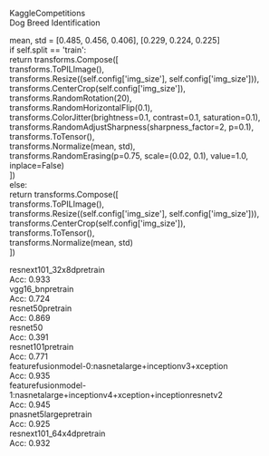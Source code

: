 KaggleCompetitions  
Dog Breed Identification  
  
  
mean, std = [0.485, 0.456, 0.406], [0.229, 0.224, 0.225]  
        if self.split == 'train':  
            return transforms.Compose([  
                transforms.ToPILImage(),  
                transforms.Resize((self.config['img_size'], self.config['img_size'])),   
                transforms.CenterCrop(self.config['img_size']),  
                transforms.RandomRotation(20),   
                transforms.RandomHorizontalFlip(0.1),   
                transforms.ColorJitter(brightness=0.1, contrast=0.1, saturation=0.1),  
                transforms.RandomAdjustSharpness(sharpness_factor=2, p=0.1),   
                transforms.ToTensor(),   
                transforms.Normalize(mean, std),  
                transforms.RandomErasing(p=0.75, scale=(0.02, 0.1), value=1.0, inplace=False)  
            ])  
        else:  
            return transforms.Compose([  
                transforms.ToPILImage(),  
                transforms.Resize((self.config['img_size'], self.config['img_size'])),  
                transforms.CenterCrop(self.config['img_size']),  
                transforms.ToTensor(),  
                transforms.Normalize(mean, std)  
            ])  
  
  
resnext101_32x8dpretrain  
Acc: 0.933  
vgg16_bnpretrain  
Acc: 0.724  
resnet50pretrain  
Acc: 0.869  
resnet50  
Acc: 0.391  
resnet101pretrain  
Acc: 0.771  
featurefusionmodel-0:nasnetalarge+inceptionv3+xception  
Acc: 0.935  
featurefusionmodel-1:nasnetalarge+inceptionv4+xception+inceptionresnetv2  
Acc: 0.945  
pnasnet5largepretrain  
Acc: 0.925  
resnext101_64x4dpretrain  
Acc: 0.932  
